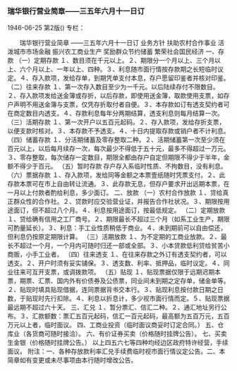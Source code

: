 ### 瑞华银行营业简章——三五年六月十一日订

1946-06-25
第2版()
专栏：

　　瑞华银行营业简章
    ——三五年六月十一日订
    业务方针
    扶助农村合作事业
    活泼城市市场金融
    振兴农工商业生产
    奖励群众节约储蓄
    繁荣社会国民经济
    一、存款
    （一）定期存款
    １、数目须在千元以上。２、期限分一个月以上、三个月以上、六个月以上、一年以上、四种。３、利息随市面行情按存款期之长短临时议定。４、存入款项，发给存单，到期凭单支付本息，存户愿留印鉴者并核对印鉴。
    （二）往来存款
    １、第一次存入数目至少为一千元。以后陆续存付不限数目。２、存入款项发给送金簿或存折，以后存款，即使用送金簿，取款使用支票，如存户声明不用送金簿与支票，仅凭存折取付者自便。３、本存款如订有透支契约者可在商定数目内透支。４、存款利息每年分两期结算，透支利息则每月结算一次。
    （三）活期存款
    １、第一次开户以五百元起码。２、存入款项，发给存折支票，以便支款时核对。３、本存款不予透支。４、十日内提取存款或销户者不计利息。
    （四）储蓄存款
    １、分活期储蓄及零存整取二种。２、活期储蓄第一次至少须在百元以上，以后每月续存一次，每次最少不得低于五十元，最多不得超过一万元。３、零存整取，每次储存一定数目，期限全都由存户自定但期限不得少于半年，金额不得少于百元。
    （五）暂时存款
    存户存入系临时性质、不拘数目，没有利息。
    （六）票据存款
    １、存入款项，发给同等金额之本票壹纸随时凭票支付。２、此存款本票可在市上自由转让流通。３、此存款无息，但存户要求开出远期本票，在一月以上付款者酌给利息，多少面订。
    二、放款
    （一）农村合作放款
    １、贷给真正群众性的合作社。２、贷款时应交验营业证，并报告合作社状况。３、期限按用途面订，但不超过八个月。４、利息按用途面订，按最低规定。
    （二）定期放款
    １、贷给确有信用之工厂商号。２、期限最长不超过三个月（如系工业生产，期限可酌量延长）。３、利息：手工业性质稍低于商业。４、未到期前可以自由偿还，但利息仍按原定期限计算。
    （三）活期放款
    １、为不定期的工商业放款。２、最长不超过一个月，一个月内可随时归还一部或全部。３、小本贷款低利贷给贫苦小商贩，小手工业者。
    （四）往来透支
    １、在往来存款之外订有透支契约者，可以透支。２、开户时须有妥实铺保。３、透支数、利率、抵押品，临时议定。４、同业往来可互开支票，或调拨款项。
    （五）贴现
    １、贴现票据仅限于远期迟期本票，期票、汇票、国内外有价债券及公债票，同业间未到期之定存单，储金单等。２、贴现时填具贴现借据，连同票据背书交本行。３、贴现利息按付款日期之日数，于贴现时先行扣除。４、利息以折息计，多少视市面行情而定。５、贴现票据最远期不超过六十天。
    三、汇兑
    １、暂分票汇、信汇二种。２、通汇地址另行公布。３、汇款额数：票汇五百元起码，信汇一百元起码，最高额为五百万元，五百万元以上者，临时面议。
    四、工商业投资（临时面议商妥时订定合同。）
    五、仓库业（各货商可随时接洽）。
    六、有价证券买卖（价格随时挂牌公告）。
    七、买卖生金银（价格随时挂牌公告。）
    以上四五六七等四种均经边区政府特许经营，手续面议。
    附注：一、各种存放款利率汇兑手续费临时视市面行情议定公告。二、本简章如有变更或未尽事项由本行随时增改公告。
